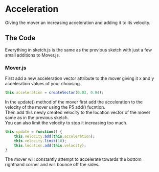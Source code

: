 # Acceleration

Giving the mover an increasing acceleration and adding it to its velocity.

## The Code

Everything in sketch.js is the same as the previous sketch with just a few small additions to Mover.js.

### Mover.js

First add a new acceleration vector attribute to the mover giving it x and y acceleration values of your choosing.

```js
this.acceleration = createVector(0.03, 0.04);
```

In the update() method of the mover first add the acceleration to the velocity of the mover using the P5 add() fucntion.  
Then add this newly created velocity to the location vector of the mover same as in the previous sketch.  
You can also limit the velocity to stop it increasing too much.

```js
this.update = function() {
	this.velocity.add(this.acceleration);
	this.velocity.limit(10);
	this.location.add(this.velocity);
}
```

The mover will constantly attempt to accelerate towards the bottom righthand corner and will bounce off the sides.
